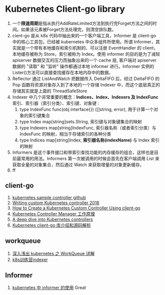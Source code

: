 # Kubernetes Client-go library

1. 一个**限速周期**是指从执行AddRateLimited方法到执行完Forget方法之间的时间。如果该元素被Forget方法处理完，则清空排队数。
2. cient-go 是从 k8s 代码中抽出来的一个客户端工具，Informer 是 client-go 中的核心工具包，已经被 kubernetes 中众多组件所使用。所谓 Informer，其实就是一个带有本地缓存和索引机制的、可以注册 EventHandler 的 client，本地缓存被称为 Store，索引被称为 Index。使用 informer 的目的是为了减轻 apiserver 数据交互的压力而抽象出来的一个 cache 层, 客户端对 apiserver 数据的 "读取" 和 "监听" 操作都通过本地 informer 进行。Informer 实例的Lister()方法可以直接查找缓存在本地内存中的数据。
3.  Reflector 通过 ListAndWatch 把数据传入 DeltaFIFO 后，经过 DeltaFIFO 的 Pop 函数将资源对象存入到了本地的一个存储 Indexer 中，而这个底层真正的存储其实就是上面的 ThreadSafeStore
4.  Indexer 中几个非常重要的概念：**Indices、Index、Indexers 及 IndexFunc** 索引、索引器（索引分类）、索引键、对象键 :
    1.  type IndexFunc func(obj interface{}) ([]string, error),  用于计算一个对象的索引键集合
    2.  type Index map[string]sets.String, 索引键与对象键集合的映射
    3.  type Indexers map[string]IndexFunc, 索引器名称（或者索引分类）与 IndexFunc 的映射，相当于存储索引的各种分类
    4.  type Indices map[string]Index,   **索引器名称(indexName)** 与 Index 索引的映射
5.  Informers 是这个事件接口和带索引查找功能的内存缓存的组合，这样也是目前最常用的用法。Informers 第一次被调用的时候会首先在客户端调用 List 来获取全量的对象集合，然后通过 Watch 来获取增量的对象更新缓存。
6.  ff



## client-go
1. [kubernetes sample controller github](https://github.com/kubernetes/sample-controller)
2. [Writing custom Kubernetes controller 2018](https://medium.com/@cloudark/kubernetes-custom-controllers-b6c7d0668fdf)
3. [How to Create a Kubernetes Custom Controller Using client-go](https://itnext.io/how-to-create-a-kubernetes-custom-controller-using-client-go-f36a7a7536cc)
4. [Kubernetes Controller Manager 工作原理](https://juejin.im/post/6844904021271003150)
5. [A deep dive into Kubernetes controllers](https://engineering.bitnami.com/articles/a-deep-dive-into-kubernetes-controllers.html)
6. [Kubernetes client-go 库介绍和源码解析](https://github.com/opsnull/kubernetes-dev-docs/tree/master/client-go)

## workqueue
1. [深入浅出 kubernetes 之 WorkQueue 详解](https://xie.infoq.cn/article/63258ead84821bc3e276de1f7)
2. [k8s训练营indexer](https://www.qikqiak.com/k8strain/k8s-code/client-go/indexer/)


## Informer
1. [kubernetes 中 informer 的使用](https://cloud.tencent.com/developer/article/1553566) Great